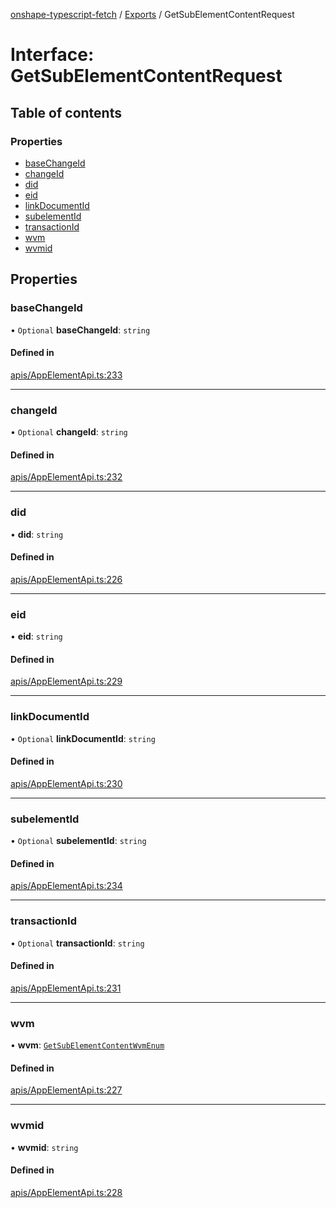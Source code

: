 [onshape-typescript-fetch](../README.md) / [Exports](../modules.md) / GetSubElementContentRequest

# Interface: GetSubElementContentRequest

## Table of contents

### Properties

- [baseChangeId](GetSubElementContentRequest.md#basechangeid)
- [changeId](GetSubElementContentRequest.md#changeid)
- [did](GetSubElementContentRequest.md#did)
- [eid](GetSubElementContentRequest.md#eid)
- [linkDocumentId](GetSubElementContentRequest.md#linkdocumentid)
- [subelementId](GetSubElementContentRequest.md#subelementid)
- [transactionId](GetSubElementContentRequest.md#transactionid)
- [wvm](GetSubElementContentRequest.md#wvm)
- [wvmid](GetSubElementContentRequest.md#wvmid)

## Properties

### baseChangeId

• `Optional` **baseChangeId**: `string`

#### Defined in

[apis/AppElementApi.ts:233](https://github.com/toebes/onshape-typescript-fetch/blob/3e11ae1/apis/AppElementApi.ts#L233)

___

### changeId

• `Optional` **changeId**: `string`

#### Defined in

[apis/AppElementApi.ts:232](https://github.com/toebes/onshape-typescript-fetch/blob/3e11ae1/apis/AppElementApi.ts#L232)

___

### did

• **did**: `string`

#### Defined in

[apis/AppElementApi.ts:226](https://github.com/toebes/onshape-typescript-fetch/blob/3e11ae1/apis/AppElementApi.ts#L226)

___

### eid

• **eid**: `string`

#### Defined in

[apis/AppElementApi.ts:229](https://github.com/toebes/onshape-typescript-fetch/blob/3e11ae1/apis/AppElementApi.ts#L229)

___

### linkDocumentId

• `Optional` **linkDocumentId**: `string`

#### Defined in

[apis/AppElementApi.ts:230](https://github.com/toebes/onshape-typescript-fetch/blob/3e11ae1/apis/AppElementApi.ts#L230)

___

### subelementId

• `Optional` **subelementId**: `string`

#### Defined in

[apis/AppElementApi.ts:234](https://github.com/toebes/onshape-typescript-fetch/blob/3e11ae1/apis/AppElementApi.ts#L234)

___

### transactionId

• `Optional` **transactionId**: `string`

#### Defined in

[apis/AppElementApi.ts:231](https://github.com/toebes/onshape-typescript-fetch/blob/3e11ae1/apis/AppElementApi.ts#L231)

___

### wvm

• **wvm**: [`GetSubElementContentWvmEnum`](../modules.md#getsubelementcontentwvmenum-1)

#### Defined in

[apis/AppElementApi.ts:227](https://github.com/toebes/onshape-typescript-fetch/blob/3e11ae1/apis/AppElementApi.ts#L227)

___

### wvmid

• **wvmid**: `string`

#### Defined in

[apis/AppElementApi.ts:228](https://github.com/toebes/onshape-typescript-fetch/blob/3e11ae1/apis/AppElementApi.ts#L228)

